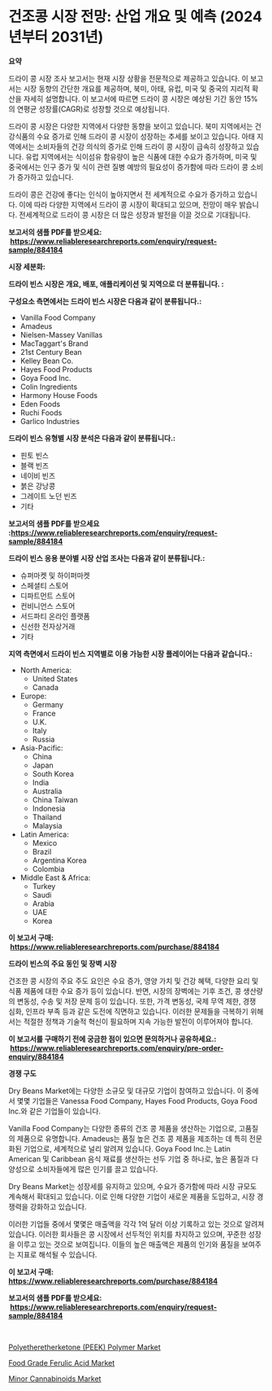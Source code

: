 <p><h1>건조콩 시장 전망: 산업 개요 및 예측 (2024년부터 2031년)</h1></p><p><strong>요약</strong></p>
<p><p>드라이 콩 시장 조사 보고서는 현재 시장 상황을 전문적으로 제공하고 있습니다. 이 보고서는 시장 동향의 간단한 개요를 제공하며, 북미, 아태, 유럽, 미국 및 중국의 지리적 확산을 자세히 설명합니다. 이 보고서에 따르면 드라이 콩 시장은 예상된 기간 동안 15%의 연평균 성장률(CAGR)로 성장할 것으로 예상됩니다.</p><p>드라이 콩 시장은 다양한 지역에서 다양한 동향을 보이고 있습니다. 북미 지역에서는 건강식품의 수요 증가로 인해 드라이 콩 시장이 성장하는 추세를 보이고 있습니다. 아태 지역에서는 소비자들의 건강 의식의 증가로 인해 드라이 콩 시장이 급속히 성장하고 있습니다. 유럽 지역에서는 식이섬유 함유량이 높은 식품에 대한 수요가 증가하며, 미국 및 중국에서는 인구 증가 및 식이 관련 질병 예방의 필요성이 증가함에 따라 드라이 콩 소비가 증가하고 있습니다.</p><p>드라이 콩은 건강에 좋다는 인식이 높아지면서 전 세계적으로 수요가 증가하고 있습니다. 이에 따라 다양한 지역에서 드라이 콩 시장이 확대되고 있으며, 전망이 매우 밝습니다. 전세계적으로 드라이 콩 시장은 더 많은 성장과 발전을 이끌 것으로 기대됩니다.</p></p>
<p><strong>보고서의 샘플 PDF를 받으세요: &nbsp;<a href="https://www.reliableresearchreports.com/enquiry/request-sample/884184">https://www.reliableresearchreports.com/enquiry/request-sample/884184</a></strong></p>
<p><strong>시장 세분화:</strong></p>
<p><strong> 드라이 빈스 시장은 개요, 배포, 애플리케이션 및 지역으로 더 분류됩니다. :</strong></p>
<p><strong>구성요소 측면에서는 드라이 빈스 시장은 다음과 같이 분류됩니다.:</strong></p>
<p><ul><li>Vanilla Food Company</li><li>Amadeus</li><li>Nielsen-Massey Vanillas</li><li>MacTaggart's Brand</li><li>21st Century Bean</li><li>Kelley Bean Co.</li><li>Hayes Food Products</li><li>Goya Food Inc.</li><li>Colin Ingredients</li><li>Harmony House Foods</li><li>Eden Foods</li><li>Ruchi Foods</li><li>Garlico Industries</li></ul></p>
<p><strong> 드라이 빈스 유형별 시장 분석은 다음과 같이 분류됩니다.:</strong></p>
<p><ul><li>핀토 빈스</li><li>블랙 빈즈</li><li>네이비 빈즈</li><li>붉은 강낭콩</li><li>그레이트 노던 빈즈</li><li>기타</li></ul></p>
<p><strong>보고서의 샘플 PDF를 받으세요 :<a href="https://www.reliableresearchreports.com/enquiry/request-sample/884184">https://www.reliableresearchreports.com/enquiry/request-sample/884184</a></strong></p>
<p><strong> 드라이 빈스 응용 분야별 시장 산업 조사는 다음과 같이 분류됩니다.:</strong></p>
<p><ul><li>슈퍼마켓 및 하이퍼마켓</li><li>스페셜티 스토어</li><li>디파트먼트 스토어</li><li>컨비니언스 스토어</li><li>서드파티 온라인 플랫폼</li><li>신선한 전자상거래</li><li>기타</li></ul></p>
<p><strong>지역 측면에서 드라이 빈스 지역별로 이용 가능한 시장 플레이어는 다음과 같습니다.:</strong></p>
<p><ul>
    <li>
        North America:
        <ul>
            <li>United States</li>
            <li>Canada</li>
        </ul>
    </li>
    <li>
        Europe:
        <ul>
            <li>Germany</li>
            <li>France</li>
            <li>U.K.</li>
            <li>Italy</li>
            <li>Russia</li>
        </ul>
    </li>
    <li>
        Asia-Pacific:
        <ul>
            <li>China</li>
            <li>Japan</li>
            <li>South Korea</li>
            <li>India</li>
            <li>Australia</li>
            <li>China Taiwan</li>
            <li>Indonesia</li>
            <li>Thailand</li>
            <li>Malaysia</li>
        </ul>
    </li>
    <li>
        Latin America:
        <ul>
            <li>Mexico</li>
            <li>Brazil</li>
            <li>Argentina Korea</li>
            <li>Colombia</li>
        </ul>
    </li>
    <li>
        Middle East & Africa:
        <ul>
            <li>Turkey</li>
            <li>Saudi</li>
            <li>Arabia</li>
            <li>UAE</li>
            <li>Korea</li>
        </ul>
    </li>
    </ul></p>
<p><strong>이 보고서 구매: &nbsp;<a href="https://www.reliableresearchreports.com/purchase/884184">https://www.reliableresearchreports.com/purchase/884184</a></strong></p>
<p><strong>드라이 빈스의 주요 동인 및 장벽 시장</strong></p>
<p><p>건조한 콩 시장의 주요 주도 요인은 수요 증가, 영양 가치 및 건강 혜택, 다양한 요리 및 식품 제품에 대한 수요 증가 등이 있습니다. 반면, 시장의 장벽에는 기후 조건, 콩 생산량의 변동성, 수송 및 저장 문제 등이 있습니다. 또한, 가격 변동성, 국제 무역 제한, 경쟁 심화, 인프라 부족 등과 같은 도전에 직면하고 있습니다. 이러한 문제들을 극복하기 위해서는 적절한 정책과 기술적 혁신이 필요하며 지속 가능한 발전이 이루어져야 합니다.</p></p>
<p><strong>이 보고서를 구매하기 전에 궁금한 점이 있으면 문의하거나 공유하세요.: &nbsp;<a href="https://www.reliableresearchreports.com/enquiry/pre-order-enquiry/884184">https://www.reliableresearchreports.com/enquiry/pre-order-enquiry/884184</a></strong></p>
<p><strong>경쟁 구도</strong></p>
<p><p>Dry Beans Market에는 다양한 소규모 및 대규모 기업이 참여하고 있습니다. 이 중에서 몇몇 기업들은 Vanessa Food Company, Hayes Food Products, Goya Food Inc.와 같은 기업들이 있습니다.</p><p>Vanilla Food Company는 다양한 종류의 건조 콩 제품을 생산하는 기업으로, 고품질의 제품으로 유명합니다. Amadeus는 품질 높은 건조 콩 제품을 제조하는 데 특히 전문화된 기업으로, 세계적으로 널리 알려져 있습니다. Goya Food Inc.는 Latin American 및 Caribbean 음식 재료를 생산하는 선두 기업 중 하나로, 높은 품질과 다양성으로 소비자들에게 많은 인기를 끌고 있습니다.</p><p>Dry Beans Market는 성장세를 유지하고 있으며, 수요가 증가함에 따라 시장 규모도 계속해서 확대되고 있습니다. 이로 인해 다양한 기업이 새로운 제품을 도입하고, 시장 경쟁력을 강화하고 있습니다.</p><p>이러한 기업들 중에서 몇몇은 매출액을 각각 1억 달러 이상 기록하고 있는 것으로 알려져 있습니다. 이러한 회사들은 콩 시장에서 선두적인 위치를 차지하고 있으며, 꾸준한 성장을 이루고 있는 것으로 보여집니다. 이들의 높은 매출액은 제품의 인기와 품질을 보여주는 지표로 해석될 수 있습니다.</p></p>
<p><strong>이 보고서 구매: &nbsp; <a href="https://www.reliableresearchreports.com/purchase/884184">https://www.reliableresearchreports.com/purchase/884184</a></strong></p>
<p><strong>보고서의 샘플 PDF를 받으세요: &nbsp;<a href="https://www.reliableresearchreports.com/enquiry/request-sample/884184">https://www.reliableresearchreports.com/enquiry/request-sample/884184</a></strong><strong></strong></p>
<p>&nbsp;</p>
<p><p><a href="https://github.com/nicoletavirag/Market-Research-Report-List-2/blob/main/polyetheretherketone-peek-polymer-market.md">Polyetheretherketone (PEEK) Polymer Market</a></p><p><a href="https://github.com/redneck06/Market-Research-Report-List-2/blob/main/food-grade-ferulic-acid-market.md">Food Grade Ferulic Acid Market</a></p><p><a href="https://github.com/mauripalmi/Market-Research-Report-List-2/blob/main/minor-cannabinoids-market.md">Minor Cannabinoids Market</a></p></p>